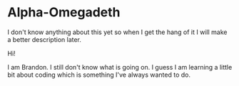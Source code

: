 # Alpha-Omegadeth
I don't know anything about this yet so when I get the hang of it I will make a better description later.

Hi!

I am Brandon. I still don't know what is going on. I guess I am learning a little bit about coding which is something I've always wanted to do.
